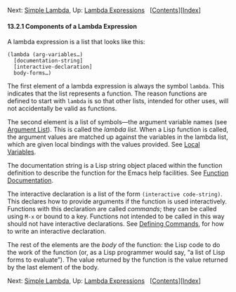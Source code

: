 <!-- This is the GNU Emacs Lisp Reference Manual
corresponding to Emacs version 27.2.

Copyright (C) 1990-1996, 1998-2021 Free Software Foundation,
Inc.

Permission is granted to copy, distribute and/or modify this document
under the terms of the GNU Free Documentation License, Version 1.3 or
any later version published by the Free Software Foundation; with the
Invariant Sections being "GNU General Public License," with the
Front-Cover Texts being "A GNU Manual," and with the Back-Cover
Texts as in (a) below.  A copy of the license is included in the
section entitled "GNU Free Documentation License."

(a) The FSF's Back-Cover Text is: "You have the freedom to copy and
modify this GNU manual.  Buying copies from the FSF supports it in
developing GNU and promoting software freedom." -->

<!-- Created by GNU Texinfo 6.7, http://www.gnu.org/software/texinfo/ -->

Next: [Simple Lambda](Simple-Lambda.html), Up: [Lambda Expressions](Lambda-Expressions.html)   \[[Contents](index.html#SEC_Contents "Table of contents")]\[[Index](Index.html "Index")]

#### 13.2.1 Components of a Lambda Expression

A lambda expression is a list that looks like this:

    (lambda (arg-variables…)
      [documentation-string]
      [interactive-declaration]
      body-forms…)

The first element of a lambda expression is always the symbol `lambda`. This indicates that the list represents a function. The reason functions are defined to start with `lambda` is so that other lists, intended for other uses, will not accidentally be valid as functions.

The second element is a list of symbols—the argument variable names (see [Argument List](Argument-List.html)). This is called the *lambda list*. When a Lisp function is called, the argument values are matched up against the variables in the lambda list, which are given local bindings with the values provided. See [Local Variables](Local-Variables.html).

The documentation string is a Lisp string object placed within the function definition to describe the function for the Emacs help facilities. See [Function Documentation](Function-Documentation.html).

The interactive declaration is a list of the form `(interactive code-string)`. This declares how to provide arguments if the function is used interactively. Functions with this declaration are called *commands*; they can be called using `M-x` or bound to a key. Functions not intended to be called in this way should not have interactive declarations. See [Defining Commands](Defining-Commands.html), for how to write an interactive declaration.

The rest of the elements are the *body* of the function: the Lisp code to do the work of the function (or, as a Lisp programmer would say, “a list of Lisp forms to evaluate”). The value returned by the function is the value returned by the last element of the body.

Next: [Simple Lambda](Simple-Lambda.html), Up: [Lambda Expressions](Lambda-Expressions.html)   \[[Contents](index.html#SEC_Contents "Table of contents")]\[[Index](Index.html "Index")]
